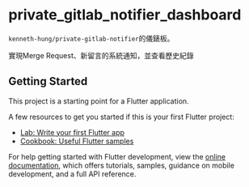 # private_gitlab_notifier_dashboard

`kenneth-hung/private-gitlab-notifier`的儀錶板。

實現Merge Request、新留言的系統通知，並查看歷史紀錄

## Getting Started

This project is a starting point for a Flutter application.

A few resources to get you started if this is your first Flutter project:

- [Lab: Write your first Flutter app](https://docs.flutter.dev/get-started/codelab)
- [Cookbook: Useful Flutter samples](https://docs.flutter.dev/cookbook)

For help getting started with Flutter development, view the
[online documentation](https://docs.flutter.dev/), which offers tutorials,
samples, guidance on mobile development, and a full API reference.
